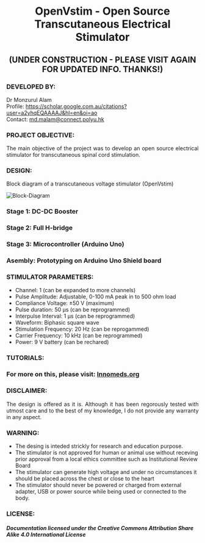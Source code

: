 # <P align="center"> OpenVstim - Open Source Transcutaneous Electrical Stimulator 

## <P align="center"> (UNDER CONSTRUCTION - PLEASE VISIT AGAIN FOR UPDATED INFO. THANKS!)
 
### DEVELOPED BY:
Dr Monzurul Alam <br/>
Profile: https://scholar.google.com.au/citations?user=a2yhqEQAAAAJ&hl=en&oi=ao <br/>
Contact: md.malam@connect.polyu.hk <br/>

### PROJECT OBJECTIVE:
<P align="justify"> The main objective of the project was to develop an open source electrical stimulator for transcutaneous spinal cord stimulation.

### DESIGN:
<P align="justify"> Block diagram of a transcutaneous voltage stimulator (OpenVstim)
 
![Block-Diagram](https://github.com/OpenXStim/openVstim/blob/main/Images/BlockDiagram.png)
 
### Stage 1: DC-DC Booster 
 
### Stage 2: Full H-bridge 
 
### Stage 3: Microcontroller (Arduino Uno)
 
### Asembly: Prototyping on Arduino Uno Shield board 

 
### STIMULATOR PARAMETERS:
- Channel: 1 (can be expanded to more channels) <br/>
- Pulse Amplitude: Adjustable, 0-100 mA peak in to 500 ohm load <br/>
- Compliance Voltage: ±50 V  (maximum) <br/>
- Pulse duration: 50 µs (can be reprogrammed) <br/>
- Interpulse Interval: 1 µs (can be reprogrammed) <br/>
- Waveform: Biphasic square wave  <br/>
- Stimulation Frequency: 20 Hz (can be reprogammed) <br/>
- Carrier Frequency: 10 kHz (can be reprogrammed) <br/>
- Power: 9 V battery (can be rechared) <br/>

### TUTORIALS:
### For more on this, please visit: [Innomeds.org](https://innomeds.org/)

### DISCLAIMER:
<P align="justify"> The design is offered as it is. Although it has been regorously tested with utmost care and to the best of my knowledge, I do not provide any warranty in any aspect.

### WARNING:
- The desing is inteded strickly for research and education purpose. 
- The stimulator is not approved for human or animal use without receving prior approval from a local ethics committee such as Institutional Review Board
- The stimulator can generate high voltage and under no circumstances it should be placed across the chest or close to the heart
- The stimulator should never be powered or charged from external adapter, USB or power source while being used or connected to the body.

### LICENSE:
##### Documentation licensed under the Creative Commons Attribution Share Alike 4.0 International License
